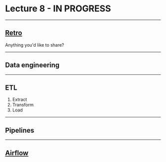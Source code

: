 # Lecture 8 - IN PROGRESS

---

## [Retro](../docs/project.md#retro)

Anything you'd like to share?

---

## Data engineering

---

## ETL

1. Extract
1. Transform
1. Load

---

## Pipelines

---

## [Airflow](https://airflow.apache.org/)

